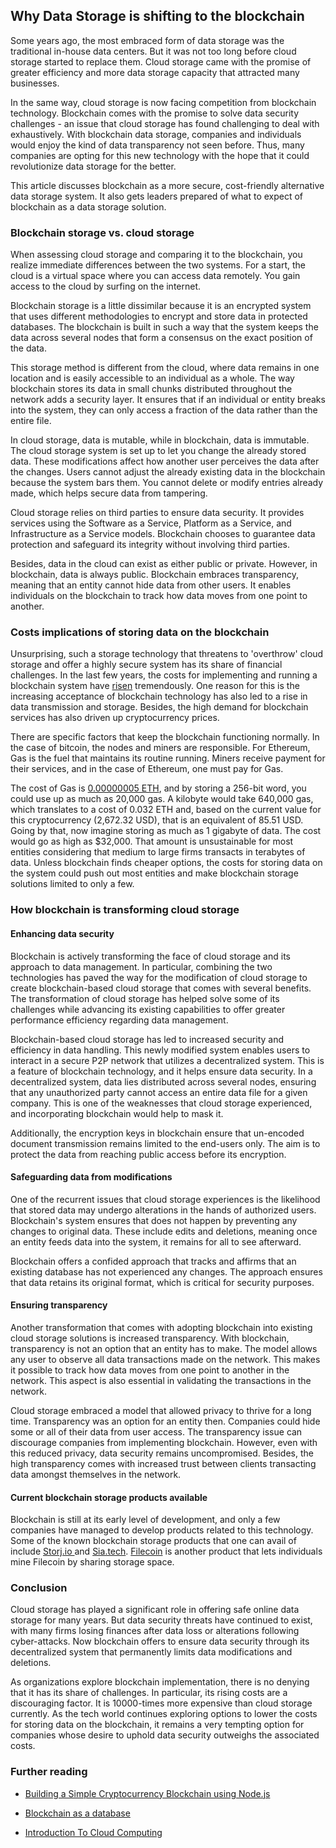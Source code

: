 ## Why Data Storage is shifting to the blockchain

Some years ago, the most embraced form of data storage was the traditional in-house data centers. But it was not too long before cloud storage started to replace them. Cloud storage came with the promise of greater efficiency and more data storage capacity that attracted many businesses.

In the same way, cloud storage is now facing competition from blockchain technology. Blockchain comes with the promise to solve data security challenges - an issue that cloud storage has found challenging to deal with exhaustively. With blockchain data storage, companies and individuals would enjoy the kind of data transparency not seen before. Thus, many companies are opting for this new technology with the hope that it could revolutionize data storage for the better.

This article discusses blockchain as a more secure, cost-friendly alternative data storage system. It also gets leaders prepared of what to expect of blockchain as a data storage solution.

### Blockchain storage vs. cloud storage
When assessing cloud storage and comparing it to the blockchain, you realize immediate differences between the two systems. For a start, the cloud is a virtual space where you can access data remotely. You gain access to the cloud by surfing on the internet.

Blockchain storage is a little dissimilar because it is an encrypted system that uses different methodologies to encrypt and store data in protected databases. The blockchain is built in such a way that the system keeps the data across several nodes that form a consensus on the exact position of the data.

This storage method is different from the cloud, where data remains in one location and is easily accessible to an individual as a whole. The way blockchain stores its data in small chunks distributed throughout the network adds a security layer. It ensures that if an individual or entity breaks into the system, they can only access a fraction of the data rather than the entire file.

In cloud storage, data is mutable, while in blockchain, data is immutable. The cloud storage system is set up to let you change the already stored data. These modifications affect how another user perceives the data after the changes. Users cannot adjust the already existing data in the blockchain because the system bars them. You cannot delete or modify entries already made, which helps secure data from tampering.

Cloud storage relies on third parties to ensure data security. It provides services using the Software as a Service, Platform as a Service, and Infrastructure as a Service models. Blockchain chooses to guarantee data protection and safeguard its integrity without involving third parties.

Besides, data in the cloud can exist as either public or private. However, in blockchain, data is always public. Blockchain embraces transparency, meaning that an entity cannot hide data from other users. It enables individuals on the blockchain to track how data moves from one point to another.

### Costs implications of storing data on the blockchain
Unsurprising, such a storage technology that threatens to 'overthrow' cloud storage and offer a highly secure system has its share of financial challenges. In the last few years, the costs for implementing and running a blockchain system have [risen](https://content-blockchain.org/newsarchive/2017/07/20/exploding-costs-of-storing-data-on-a-blockchain/) tremendously. One reason for this is the increasing acceptance of blockchain technology has also led to a rise in data transmission and storage. Besides, the high demand for blockchain services has also driven up cryptocurrency prices.

There are specific factors that keep the blockchain functioning normally. In the case of bitcoin, the nodes and miners are responsible. For Ethereum, Gas is the fuel that maintains its routine running. Miners receive payment for their services, and in the case of Ethereum, one must pay for Gas.

The cost of Gas is [0.00000005 ETH](https://www.linkedin.com/pulse/costs-storing-data-blockchain-rohan-pinto), and by storing a 256-bit word, you could use up as much as 20,000 gas. A kilobyte would take 640,000 gas, which translates to a cost of 0.032 ETH and, based on the current value for this cryptocurrency (2,672.32 USD), that is an equivalent of 85.51 USD. Going by that, now imagine storing as much as 1 gigabyte of data. The cost would go as high as $32,000. That amount is unsustainable for most entities considering that medium to large firms transacts in terabytes of data. Unless blockchain finds cheaper options, the costs for storing data on the system could push out most entities and make blockchain storage solutions limited to only a few.

### How blockchain is transforming cloud storage

#### Enhancing data security
Blockchain is actively transforming the face of cloud storage and its approach to data management. In particular, combining the two technologies has paved the way for the modification of cloud storage to create blockchain-based cloud storage that comes with several benefits. The transformation of cloud storage has helped solve some of its challenges while advancing its existing capabilities to offer greater performance efficiency regarding data management.

Blockchain-based cloud storage has led to increased security and efficiency in data handling. This newly modified system enables users to interact in a secure P2P network that utilizes a decentralized system. This is a feature of blockchain technology, and it helps ensure data security. In a decentralized system, data lies distributed across several nodes, ensuring that any unauthorized party cannot access an entire data file for a given company. This is one of the weaknesses that cloud storage experienced, and incorporating blockchain would help to mask it.

Additionally, the encryption keys in blockchain ensure that un-encoded document transmission remains limited to the end-users only. The aim is to protect the data from reaching public access before its encryption.

#### Safeguarding data from modifications
One of the recurrent issues that cloud storage experiences is the likelihood that stored data may undergo alterations in the hands of authorized users. Blockchain's system ensures that does not happen by preventing any changes to original data. These include edits and deletions, meaning once an entity feeds data into the system, it remains for all to see afterward.

Blockchain offers a confided approach that tracks and affirms that an existing database has not experienced any changes. The approach ensures that data retains its original format, which is critical for security purposes.

#### Ensuring transparency
Another transformation that comes with adopting blockchain into existing cloud storage solutions is increased transparency. With blockchain, transparency is not an option that an entity has to make. The model allows any user to observe all data transactions made on the network. This makes it possible to track how data moves from one point to another in the network. This aspect is also essential in validating the transactions in the network.

Cloud storage embraced a model that allowed privacy to thrive for a long time. Transparency was an option for an entity then. Companies could hide some or all of their data from user access. The transparency issue can discourage companies from implementing blockchain. However, even with this reduced privacy, data security remains uncompromised. Besides, the high transparency comes with increased trust between clients transacting data amongst themselves in the network.

#### Current blockchain storage products available
Blockchain is still at its early level of development, and only a few companies have managed to develop products related to this technology. Some of the known blockchain storage products that one can avail of include [Storj.io ](https://www.storj.io/)and [Sia.tech](https://sia.tech/technology). [Filecoin](https://filecoin.io/) is another product that lets individuals mine Filecoin by sharing storage space.

### Conclusion
Cloud storage has played a significant role in offering safe online data storage for many years. But data security threats have continued to exist, with many firms losing finances after data loss or alterations following cyber-attacks. Now blockchain offers to ensure data security through its decentralized system that permanently limits data modifications and deletions.

As organizations explore blockchain implementation, there is no denying that it has its share of challenges. In particular, its rising costs are a discouraging factor. It is 10000-times more expensive than cloud storage currently. As the tech world continues exploring options to lower the costs for storing data on the blockchain, it remains a very tempting option for companies whose desire to uphold data security outweighs the associated costs.

### Further reading 
- [Building a Simple Cryptocurrency Blockchain using Node.js](/engineering-education/building-a-simple-cryptocurrency-blockchain/)

- [Blockchain as a database](/engineering-education/blockchain-as-a-database/)
- [Introduction To Cloud Computing](/engineering-education/introduction-to-cloud-computing/)
